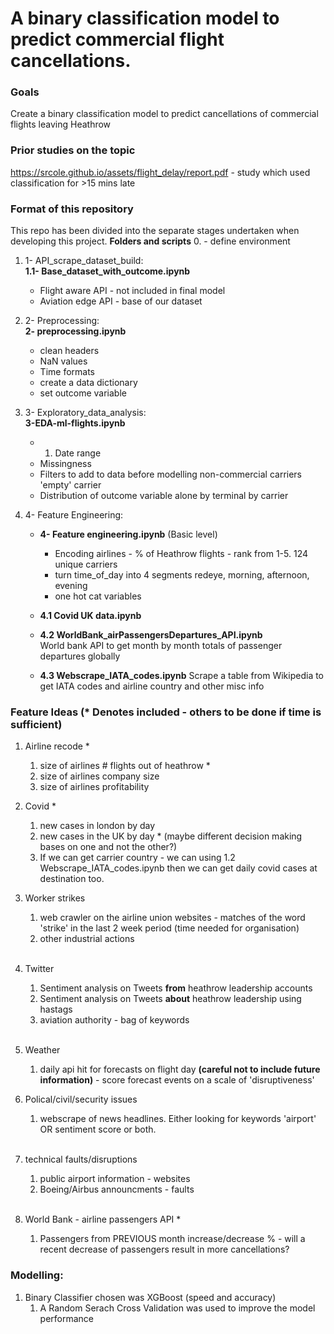 # A binary classification model to predict commercial flight cancellations.

### Goals
Create a binary classification model to predict cancellations of commercial flights leaving Heathrow

### Prior studies on the topic
https://srcole.github.io/assets/flight_delay/report.pdf - study which used classification for >15 mins late

### Format of this repository
This repo has been divided into the separate stages undertaken when developing this project.
__Folders and scripts__
0. - define environment

1. 1- API_scrape_dataset_build:  
__1.1- Base_dataset_with_outcome.ipynb__
    - Flight aware API - not included in final model
    - Aviation edge API - base of our dataset

2. 2- Preprocessing:  
__2- preprocessing.ipynb__
    - clean headers
    - NaN values
    - Time formats
    - create a data dictionary
    - set outcome variable

3. 3- Exploratory_data_analysis:  
__3-EDA-ml-flights.ipynb__
    - 1. Date range
    - Missingness
    - Filters to add to data before modelling
        non-commercial carriers
        'empty' carrier
    - Distribution of outcome variable
        alone
        by terminal
        by carrier
4. 4- Feature Engineering:  

    - __4- Feature engineering.ipynb__ (Basic level)
        - Encoding airlines - % of Heathrow flights - rank from 1-5. 124 unique carriers
        - turn time_of_day into 4 segments redeye, morning, afternoon, evening
        - one hot cat variables  

    - __4.1 Covid UK data.ipynb__  

    - __4.2 WorldBank_airPassengersDepartures_API.ipynb__  
    World bank API to get month by month totals of passenger departures globally  

    - __4.3 Webscrape_IATA_codes.ipynb__
    Scrape a table from Wikipedia to get IATA codes and airline country and other misc info

### Feature Ideas (* Denotes included - others to be done if time is sufficient)

1. Airline recode *
    1. size of airlines # flights out of heathrow *  
    2. size of airlines company size  
    3. size of airlines profitability  
    
    
2. Covid *
    1. new cases in london by day
    2. new cases in the UK by day * (maybe different decision making bases on one and not the other?)  
    3. If we can get carrier country - we can using 1.2 Webscrape_IATA_codes.ipynb then we can get daily covid cases at destination too.
​
​
​
3. Worker strikes
    1. web crawler on the airline union websites - matches of the word 'strike' in the last 2 week period (time needed for organisation)   
    2. other industrial actions  
​
​
4. Twitter
    1. Sentiment analysis on Tweets __from__ heathrow leadership accounts  
    2. Sentiment analysis on Tweets __about__ heathrow leadership using hastags  
    3. aviation authority - bag of keywords  
​
​
5. Weather
    1. daily api hit for forecasts on flight day __(careful not to include future information)__ - score forecast events on a scale of 'disruptiveness' 
​
​
6. Polical/civil/security issues
    1. webscrape of news headlines. Either looking for keywords 'airport' OR sentiment score or both.  
​
​
7. technical faults/disruptions
    1. public airport information - websites  
    2. Boeing/Airbus announcments - faults  
​
​
8. World Bank - airline passengers API *
    1. Passengers from PREVIOUS month increase/decrease % - will a recent decrease of passengers result in more cancellations?


### Modelling:
1. Binary Classifier chosen was XGBoost (speed and accuracy)
    1. A Random Serach Cross Validation was used to improve the model performance
